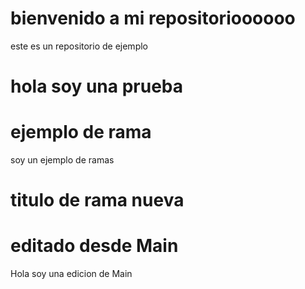 # bienvenido a mi repositorioooooo

este es un repositorio de ejemplo

# hola soy una prueba

# ejemplo de rama
soy un ejemplo de ramas 

# titulo de rama nueva
# editado desde Main
Hola soy una edicion de Main